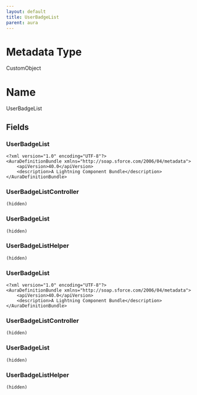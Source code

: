 ```yaml
---
layout: default
title: UserBadgeList
parent: aura
---
```

# Metadata Type
CustomObject

# Name
UserBadgeList
## Fields
### UserBadgeList

```
<?xml version="1.0" encoding="UTF-8"?>
<AuraDefinitionBundle xmlns="http://soap.sforce.com/2006/04/metadata">
    <apiVersion>40.0</apiVersion>
    <description>A Lightning Component Bundle</description>
</AuraDefinitionBundle>
```
### UserBadgeListController

```
(hidden)
```
### UserBadgeList

```
(hidden)
```
### UserBadgeListHelper

```
(hidden)
```
### UserBadgeList

```
<?xml version="1.0" encoding="UTF-8"?>
<AuraDefinitionBundle xmlns="http://soap.sforce.com/2006/04/metadata">
    <apiVersion>40.0</apiVersion>
    <description>A Lightning Component Bundle</description>
</AuraDefinitionBundle>
```
### UserBadgeListController

```
(hidden)
```
### UserBadgeList

```
(hidden)
```
### UserBadgeListHelper

```
(hidden)
```
